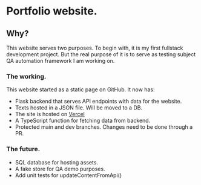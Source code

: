 # Portfolio website.
## Why?
This website serves two purposes. To begin with, it is my first fullstack development project. 
But the real purpose of it is to serve as testing subject QA automation framework I am working on.

### The working.
This website started as a static page on GitHub.
It now has:
* Flask backend that serves API endpoints with data for the website. 
* Texts hosted in a JSON file. Will be moved to a DB.
* The site is hosted on [Vercel](https://www.vercel.com)
* A TypeScript function for fetching data from backend.
* Protected main and dev branches. Changes need to be done through a PR.

### The future.
* SQL database for hosting assets.
* A fake store for QA demo purposes.
* Add unit tests for updateContentFromApi()


